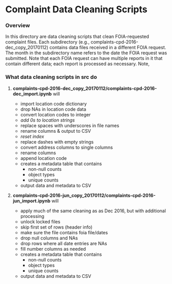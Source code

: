 # Complaint Data Cleaning Scripts

### Overview
In this directory are data cleaning scripts that clean FOIA-requested complaint files. Each subdirectory (e.g., complaints-cpd-2016-dec_copy_20170112) contains data files received in a different FOIA request. The month in the subdirectory name refers to the date the FOIA request was submitted.  Note that each FOIA request can have multiple reports in it that contain different data; each report is processed as necessary.
Note, 

### What data cleaning scripts in src do
1. **complaints-cpd-2016-dec_copy_20170112/complaints-cpd-2016-dec_import.ipynb** will
    - import location code dictionary
    - drop NAs in location code data
    - convert location codes to integer
    - *add 0s to location strings*
    - replace spaces with underscores in file names
    - rename columns & output to CSV
    - *reset index*
    - replace dashes with empty strings
    - convert address columns to single columns
    - rename columns
    - append location code    
    - creates a metadata table that contains
        - non-null counts
        - object types
        - unique counts
    - output data and metadata to CSV

2. **complaints-cpd-2016-jun_copy_20170112/complaints-cpd-2016-jun_import.ipynb** will
    - apply much of the same cleaning as as Dec 2016, but with additional processing
    - unlock locked files
    - skip first set of rows (header info)
    - make sure the file contains foia file/dates
    - drop null columns and NAs
    - drop rows where all date entries are NAs
    - fill number columns as needed
    - creates a metadata table that contains
        - non-null counts
        - object types
        - unique counts
    - output data and metadata to CSV
